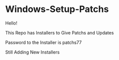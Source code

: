 # Windows-Setup-Patchs

Hello!

This Repo has Installers to Give Patchs and Updates

Password to the Installer is patchs77

Still Adding New Installers
